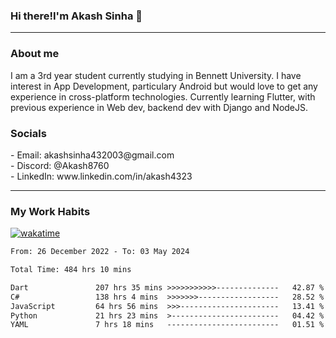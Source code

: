 <h3>Hi there!I'm Akash Sinha 👋</h3>

--- 

<h3>About me</h3>
I am a 3rd year student currently studying in Bennett University. I have interest in App Development, particulary Android but would love to get any experience in cross-platform technologies. Currently learning Flutter, with previous experience in Web dev, backend dev with Django and NodeJS.

<h3>Socials</h3>
 - Email: akashsinha432003@gmail.com<br>
 - Discord: @Akash8760<br>
 - LinkedIn: www.linkedin.com/in/akash4323<br>


---

<h3>My Work Habits</h3>

[![wakatime](https://wakatime.com/badge/user/938b2951-49cf-4810-9b9e-c17cde3d3343.svg)](https://wakatime.com/@938b2951-49cf-4810-9b9e-c17cde3d3343)

<!--START_SECTION:waka-->

```txt
From: 26 December 2022 - To: 03 May 2024

Total Time: 484 hrs 10 mins

Dart               207 hrs 35 mins >>>>>>>>>>>--------------   42.87 %
C#                 138 hrs 4 mins  >>>>>>>------------------   28.52 %
JavaScript         64 hrs 56 mins  >>>----------------------   13.41 %
Python             21 hrs 23 mins  >------------------------   04.42 %
YAML               7 hrs 18 mins   -------------------------   01.51 %
```

<!--END_SECTION:waka-->

